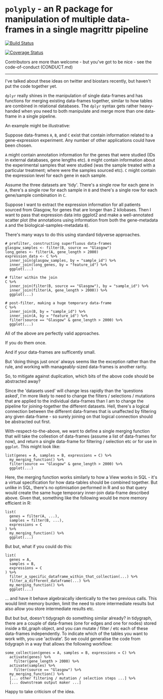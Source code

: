 # `polyply` - an R package for manipulation of multiple data-frames in a single magrittr pipeline

[![Build Status](
  https://travis-ci.org/russHyde/polyply.svg?branch=master
  )
](
  https://travis-ci.org/russHyde/polyply
)

[![Coverage Status](
  https://img.shields.io/codecov/c/github/russHyde/polyply/master.svg
  )
](
  https://codecov.io/github/russHyde/polyply?branch=master
)

Contributors are more than welcome - but you've got to be nice - see the
code-of-conduct (CONDUCT.md)

----

I've talked about these ideas on twitter and biostars recently, but haven't put
the code together yet.

`dplyr` really shines in the manipulation of single data-frames and has
functions for merging existing data-frames together, similar to how tables are
combined in relational databases. The `dplyr` syntax gets rather heavy-handed
when you need to both manipulate and merge more than one data-frame in a single
pipeline.

An example might be illustrative:

Suppose data-frames `A`, `B`, and `C` exist that contain information related to
a gene-expression experiment. Any number of other applications could have been
chosen.

`A` might contain annotation information for the genes that were studied (IDs
in external databases, gene lengths etc). `B` might contain information about
the experimental samples that were studied (was the sample treated with a
particular treatment; where were the samples sourced etc). `C` might contain
the expression level for each gene in each sample.

Assume the three datasets are 'tidy'. There's a single row for each gene in
`A`, there's a single row for each sample in `B` and there's a single row for
each gene/sample combination in `C`.

Suppose I want to extract the expression information for all patients sourced
from Glasgow, for genes that are longer than 2 kilobases. Then I want to pass
that expression data into ggplot2 and make a well-annotated scatter plot (the
annotations using information from both the gene-metadata `A` and the
biological-samples-metadata `B`).

There's many ways to do this using standard tidyverse approaches.

~~~~
# prefilter, constructing superfluous data-frames
glasgow_samples <- filter(B, source == "Glasgow")
long_genes <- filter(A, gene_length > 2000)
expression_data <- C %>%
  inner_join(glasgow_samples, by = "sample_id") %>%
  inner_join(long_genes, by = "feature_id") %>%
  ggplot(...)
~~~~

~~~~
# filter within the join
C %>%
  inner_join(filter(B, source == "Glasgow"), by = "sample_id") %>%
  inner_join(filter(A, gene_length > 2000)) %>%
  ggplot(...)
~~~~

~~~~
# post-filter, making a huge temporary data-frame
C %>%
  inner_join(B, by = "sample_id") %>%
  inner_join(A, by = "feature_id") %>%
  filter(source == "Glasgow" & gene_length > 2000) %>%
  ggplot(...)
~~~~

All of the above are perfectly valid approaches.

If you do them once.

And if your data-frames are sufficently small.

But 'doing things just once' always seems like the exception rather than the
rule, and working with manageably-sized data-frames is another rarity.

So, to  mitigate against duplication, which bits of the above code should be 
abstracted away?

Since the 'datasets used' will change less rapidly than the 'questions asked',
I'm more likely to need to change the filters / selections / mutations that are
applied to the individual data-frames than I am to change the pipeline for 
joining-together the different datasets. Hell, there's a logical connection 
between the different data-frames that is unaffected by filtering any given 
data-frame - so surely joining on that logical connection should be abstracted
out first.

With-respect-to-the-above, we want to define a single merging function that
will take the collestion of data-frames (assume a list of data-frames for now),
and return a single data-frame for filtering / selection etc or for use in
`ggplot`. This might look like:

~~~~
list(genes = A, samples = B, expressions = C) %>%
  my_merging_function() %>%
  filter(source == "Glasgow" & gene_length > 2000) %>%
  ggplot(...)
~~~~

Here, the merging function works similarly to how a View works in SQL - it's a 
virtual specification for how data-tables should be combined together. But
unlike in SQL, there's no optimisation performed in R and so that query would
create the same huge temporary inner-join data-frame described above. Given
that, something like the following would be more memory efficient in R:

~~~~
list(
  genes = filter(A, ...),
  samples = filter(B, ...),
  expressions = C
) %>%
  my_merging_function() %>%
  ggplot(...)
~~~~

But but, what if you could do this:

~~~~
list(
  genes = A,
  samples = B,
  expressions = C
) %>%
  filter_a_specific_dataframe_within_that_collection(...) %>%
  filter_a_different_dataframe(...) %>%
  my_merging_function() %>%
  ggplot(...)
~~~~

... and have it behave algebraically identically to the two previous calls. 
This would limit memory burden, limit the need to store intermediate results 
but also allow you store intermediate results etc.

But but but, doesn't tidygraph do something similar already? in tidygraph, 
there are a couple of data-frames (one for edges and one for nodes) stored 
inside a tbl_graph object, and you can mutate / filter / etc each of these 
data-frames independently. To indicate which of the tables you want to work 
with, you use 'activate'. So we could generalise the code from tidygraph in a
way that allows the following workflow:

~~~~
some_collection(genes = A, samples = B, expressions = C) %>%
  activate(genes) %>%
    filter(gene_length > 2000) %>%
  activate(samples) %>%
    filter(source == "Glasgow") %>%
  my_merging_function() %>%
  [... other filtering / mutation / selection steps ...] %>%
  [... downstream output maker ...]
~~~~

Happy to take criticism of the idea.
